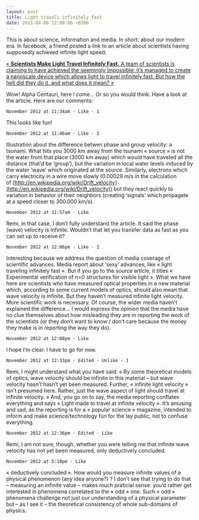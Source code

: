 ```yaml
---
layout: post
title: Light travels infinitely fast
date: 2013-04-06 12:00:00 +0200
---
```

This is about science, information and media. In short: about our modern era. In facebook, a friend posted a link to an article about scientists having supposedly achieved infinite light speed:

[« **Scientists Make Light Travel Infinitely Fast.** A team of scientists is claiming to have achieved the seemingly impossible: it’s managed to create a nanoscale device which allows light to travel infinitely fast. But how the hell did they do it, and what does it mean? »](http://www.gizmodo.co.uk/2012/11/scientists-make-light-travel-infinitely-fast/)


Wow! Alpha Centauri, here I come… Or so you would think. Have a look at the article. Here are our comments:

````November 2012 at 11:34am · Like · 1````

This looks like fun!

````November 2012 at 11:46am · Like · 1````

Illustration about the difference betwen phase and group velocity: a tsunami. What hits you 3000 km away from the tsunami « source » is not the water from that place (3000 km away) which would have traveled all the distance (that’d be ‘group’), but the variation in local water levels induced by the water ‘wave’ which originated at the source. Similarly, electrons which carry electricity in a wire move slowly (0.00029 m/s in the calculation of [http://en.wikipedia.org/wiki/Drift_velocity](http://en.wikipedia.org/wiki/Drift_velocity)) but they react quickly to variation in behavior of their neighbors (creating ‘signals’ which propagate at a speed closer to 300.000 km/s).

````November 2012 at 11:57am · Like````

Remi, in that case, I don’t fully understand the article. It said the phase (wave) velocity is infinite. Wouldn’t that let you transfer data as fast as you can set up to receive it?

````November 2012 at 12:06pm · Like · 2````

Interesting because we address the question of media coverage of scientific advances. Media report about ‘sexy’ advances, like « light traveling infinitely fast ». But if you go to the source article, it titles « Experimental verification of n=0 structures for visible light ». What we have here are scientists who have measured optical properties in a new material which, according to some current models of optics, should also mean that wave velocity is infinite. But they haven’t measured infinite light velocity. More scientific work is necessary. Of course, the wider media haven’t explained the difference… I would express the opinion that the media have no clue themselves about how misleading they are in reporting the work of the scientists (or they don’t want to know / don’t care because the money they make is in reporting the way they do).

````November 2012 at 12:08pm · Like````

I hope I’m clear. I have to go for now.

````November 2012 at 12:33pm · Edited · Unlike · 1````

Remi, I might understand what you have said: « By some theoretical models of optics, wave velocity should be infinite in this material – but wave velocity hasn’t hasn’t yet been measured. Further, « infinite light velocity » isn’t presumed here. Rather, just the wave aspect of light should travel at infinite velocity. » And, you go on to say, the media reporting conflates everything and says « Light made to travel at infinite velocity ».
It’s amusing and sad, as the reporting is for a « popular science » magazine, intended to inform and make science/technology fun for the lay public, not to confuse everything.

````November 2012 at 12:36pm · Edited · Like````

Remi, I am not sure, though, whether you were telling me that infinite wave velocity has not yet been measured, only deductively concluded.

````November 2012 at 5:18pm · Like````

« deductively concluded ». How would you measure infinite values of a physical phenomenon (any idea anyone?) ? I don’t see that trying to do that – measuring an infinite value – makes much praticial sense: you’d rather get interested in phenomena correlated to the « odd » one. Such « odd » phenomena challenge not just our understanding of a physical parameter but – as I see it – the theoretical consistency of whole sub-domains of physics.
